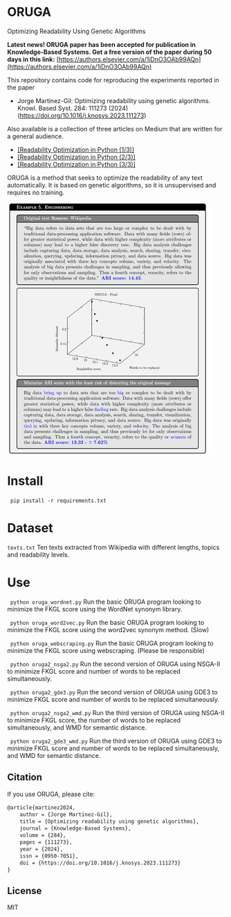 # ORUGA
Optimizing Readability Using Genetic Algorithms

**Latest news! ORUGA paper has been accepted for publication in Knowledge-Based Systems. Get a free version of the paper during 50 days in this link:** [https://authors.elsevier.com/a/1iDnO3OAb99AQn](https://authors.elsevier.com/a/1iDnO3OAb99AQn)

This repository contains code for reproducing the experiments reported in the paper
- Jorge Martinez-Gil: Optimizing readability using genetic algorithms. Knowl. Based Syst. 284: 111273 (2024)(https://doi.org/10.1016/j.knosys.2023.111273)

Also available is a collection of three articles on Medium that are written for a general audience.
- [[Readability Optimization in Python (1/3)]](https://medium.com/@jorgemarcc/readability-optimization-in-python-1-3-4491a5216cf0)
- [[Readability Optimization in Python (2/3)]](https://medium.com/@jorgemarcc/readabilty-optimization-in-python-2-3-39a4bc4e98e)
- [[Readability Optimization in Python (3/3)]](https://medium.com/@jorgemarcc/readability-optimization-in-python-3-3-7cbe204cafef)

ORUGA is a method that seeks to optimize the readability of any text automatically. It is based on genetic algorithms, so it is unsupervised and requires no training.

![Example](example.png)

# Install
``` pip install -r requirements.txt```

# Dataset
```texts.txt```
Ten texts extracted from Wikipedia with different lengths, topics and readability levels.

# Use
``` python oruga_wordnet.py```
Run the basic ORUGA program looking to minimize the FKGL score using the WordNet synonym library.

``` python oruga_word2vec.py```
Run the basic ORUGA program looking to minimize the FKGL score using the word2vec synonym method. (Slow)

``` python oruga_webscraping.py```
Run the basic ORUGA program looking to minimize the FKGL score using webscraping. (Please be responsible)

``` python oruga2_nsga2.py```
Run the second version of ORUGA using NSGA-II to minimize FKGL score and number of words to be replaced simultaneously.

``` python oruga2_gde3.py```
Run the second version of ORUGA using GDE3 to minimize FKGL score and number of words to be replaced simultaneously.

``` python oruga2_nsga2_wmd.py```
Run the third version of ORUGA using NSGA-II to minimize FKGL score, the number of words to be replaced simultaneously, and WMD for semantic distance.

``` python oruga2_gde3_wmd.py```
Run the third version of ORUGA using GDE3 to minimize FKGL score and number of words to be replaced simultaneously, and WMD for semantic distance.
 
## Citation
If you use ORUGA, please cite:

```
@article{martinez2024,
	author = {Jorge Martinez-Gil},
	title = {Optimizing readability using genetic algorithms},
	journal = {Knowledge-Based Systems},
	volume = {284},
	pages = {111273},
	year = {2024},
	issn = {0950-7051},
	doi = {https://doi.org/10.1016/j.knosys.2023.111273}	
}

```
  
## License
MIT